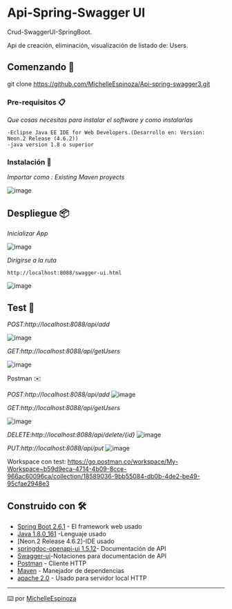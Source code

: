 # Api-Spring-Swagger UI
Crud-SwaggerUI-SpringBoot.

Api de creación, eliminación, visualización de listado de: Users. 

## Comenzando 🚀

git clone https://github.com/MichelleEspinoza/Api-spring-swagger3.git


### Pre-requisitos 📋

_Que cosas necesitas para instalar el software y como instalarlas_

```
-Eclipse Java EE IDE for Web Developers.(Desarrollo en: Version: Neon.2 Release (4.6.2))
-java version 1.8 o superior
```

### Instalación 🔧

_Importar como : Existing Maven proyects_

![image](https://user-images.githubusercontent.com/19162592/145286884-83312f1f-192c-4224-892d-c8519f97c385.png)


## Despliegue 📦

_Inicializar App_

![image](https://user-images.githubusercontent.com/19162592/145287630-63917eda-8aea-4dc1-aa8b-1d57377ee572.png)

_Dirigirse a la ruta_

```
http://localhost:8088/swagger-ui.html
```
![image](https://user-images.githubusercontent.com/19162592/145290053-2c38083a-8ae0-4c7d-9311-763e07957abf.png)

## Test 🧪

_POST:http://localhost:8088/api/add_

![image](https://user-images.githubusercontent.com/19162592/145290521-685863ab-494e-4f28-87e8-ff6e48e1309a.png)

_GET:http://localhost:8088/api/getUsers_

![image](https://user-images.githubusercontent.com/19162592/145290774-89c7b56d-d8b4-4002-b954-c1c28b7b60c1.png)

Postman ✉️

_POST:http://localhost:8088/api/add_
![image](https://user-images.githubusercontent.com/19162592/145292321-5d6d8bbc-8321-4a3b-93ce-5bfe7475c09a.png)


_GET:http://localhost:8088/api/getUsers_

![image](https://user-images.githubusercontent.com/19162592/145292575-6202ac8f-c954-4aa5-98b3-50bfab7ebd2c.png)

_DELETE:http://localhost:8088/api/delete/{id}_
![image](https://user-images.githubusercontent.com/19162592/145292904-a73b34f4-1827-4166-9c4a-6de300e6c603.png)

_PUT:http://localhost:8088/api/put_
![image](https://user-images.githubusercontent.com/19162592/145294261-6c14f506-c473-44ad-bb02-95e8b33d8989.png)


Workspace con test: https://go.postman.co/workspace/My-Workspace~b59d9eca-4714-4b09-8cce-966ac60096ca/collection/18589036-9bb55084-db0b-4de2-be49-95cfae2948e3

## Construido con 🛠️

* [Spring Boot 2.6.1](https://start.spring.io/) - El framework web usado
* [Java 1.8.0_161](https://www.oracle.com/mx/java/technologies/javase/javase8-archive-downloads.html) -Lenguaje usado
* [Neon.2 Release 4.6.2]-IDE usado
* [springdoc-openapi-ui 1.5.12](https://mvnrepository.com/artifact/org.springdoc/springdoc-openapi-ui/1.5.12)- Documentación de API
* [Swagger-ui](https://swagger.io/specification/)-Notaciones para documentación de API
* [Postman](https://www.postman.com/downloads/) - Cliente HTTP 
* [Maven]() - Manejador de dependencias
* [apache 2.0](https://www.apachefriends.org/xampp-files/8.0.3/xampp-windows-x64-8.0.3-0-VS16-installer.exe) - Usado para servidor local HTTP



---
⌨️ por [MichelleEspinoza](https://github.com/MichelleEspinoza)

